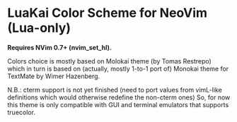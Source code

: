 # LuaKai Color Scheme for NeoVim (Lua-only)

**Requires NVim 0.7+ (nvim_set_hl).**


Colors choice is mostly based on Molokai theme (by Tomas Restrepo) which in turn is based on (actually, mostly 1-to-1 port of) Monokai theme for TextMate by Wimer Hazenberg.


N.B.: cterm support is not yet finished (need to port values from vimL-like definitions which would otherwise redefine the non-cterm ones)
So, for now this theme is only compatible with GUI and terminal emulators that supports truecolor.
